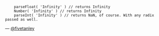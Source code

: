 ```
    parseFloat( 'Infinity' ) // returns Infinity
    Number( 'Infinity' ) // returns Infinity
    parseInt( 'Infinity' ) // returns NaN, of course. With any radix passed as well.
```
— [@fivetanley][1]

[1]:https://twitter.com/fivetanley
